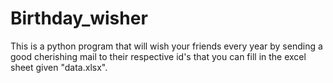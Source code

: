 # Birthday_wisher
This is a python program that will wish your friends every year by sending a good cherishing mail to their respective id's that you can fill in the excel sheet given "data.xlsx".
